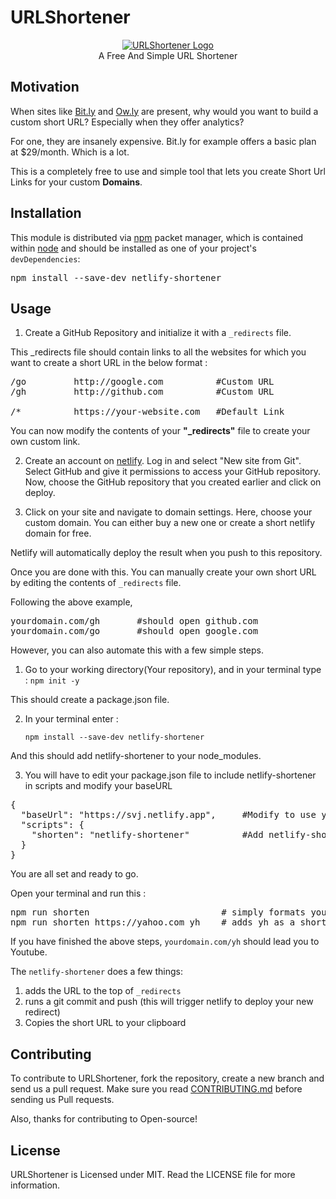 # URLShortener

<p align="center">
    <a href="https://github.com/1StranGe/URLShortener"><img src="https://i.ibb.co/8zPJpX8/Logo-removebg-preview.png" alt="URLShortener Logo" border="0"></a>
    <br>A Free And Simple URL Shortener
</p>

## Motivation

When sites like <a href="https://bitly.com/">Bit.ly</a> and <a href="https://hootsuite.com/pages/owly">Ow.ly</a> are present, why would you want to build a custom short URL? Especially when they offer analytics?

For one, they are insanely expensive. Bit.ly for example offers a basic plan at $29/month. Which is a lot.

This is a completely free to use and simple tool that lets you create Short Url Links for your custom **Domains**.

## Installation

This module is distributed via <a href="https://www.npmjs.com/">npm</a> packet manager, which is contained within <a href="https://nodejs.org/en/">node</a> and should be installed as one of your project's `devDependencies`:

<pre>
npm install --save-dev netlify-shortener
</pre>

## Usage

1. Create a GitHub Repository and initialize it with a `_redirects` file.

  This _redirects file should contain links to all the websites for which you want to create a short URL in the below format : 

<pre>
/go         http://google.com          #Custom URL
/gh         http://github.com          #Custom URL

/*          https://your-website.com   #Default Link
</pre>

You can now modify the contents of your **"_redirects"** file to create your own custom link.

2. Create an account on <a href="https://www.netlify.com/">netlify</a>. Log in and select "New site from Git". Select GitHub and give it permissions to access your GitHub repository. Now, choose the GitHub repository that you created earlier and click on deploy. 

3. Click on your site and navigate to domain settings. Here, choose your custom domain. You can either buy a new one or create a short netlify domain for free.

Netlify will automatically deploy the result when you push to this repository.

Once you are done with this. You can manually create your own short URL by editing the contents of `_redirects` file.

Following the above example, 
<pre>
yourdomain.com/gh       #should open github.com
yourdomain.com/go       #should open google.com
</pre>

However, you can also automate this with a few simple steps.

1. Go to your working directory(Your repository), and in your terminal type : `npm init -y`

This should create a package.json file.

2. In your terminal enter :

    `npm install --save-dev netlify-shortener`

And this should add netlify-shortener to your node_modules.

3. You will have to edit your package.json file to include netlify-shortener in scripts and modify your baseURL

<pre>
{
  "baseUrl": "https://svj.netlify.app",     #Modify to use your custom address.
  "scripts": {
    "shorten": "netlify-shortener"          #Add netlify-shortener to scripts.
  }
}
</pre>

You are all set and ready to go.

Open your terminal and run this :

<pre>
npm run shorten                         # simply formats your _redirects file
npm run shorten https://yahoo.com yh    # adds yh as a short URL for you. 
</pre>

If you have finished the above steps, `yourdomain.com/yh` should lead you to Youtube.

The `netlify-shortener` does a few things:

1. adds the URL to the top of `_redirects`
2. runs a git commit and push (this will trigger netlify to deploy your new redirect)
3. Copies the short URL to your clipboard

## Contributing 

To contribute to URLShortener, fork the repository, create a new branch and send us a pull request. Make sure you read [CONTRIBUTING.md](https://github.com/1StranGe/URLShortener/blob/master/docs/CONTRIBUTING.md) before sending us Pull requests. 

Also, thanks for contributing to Open-source!

## License 

URLShortener is Licensed under MIT. Read the LICENSE file for more information.



